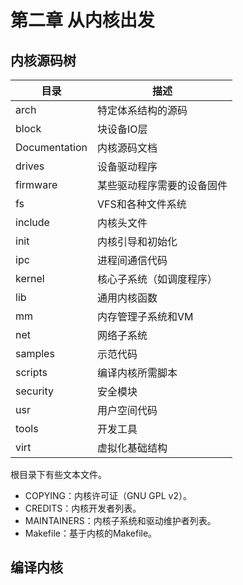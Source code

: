 # 第二章 从内核出发

## 内核源码树

|目录|描述|
|--|--|
|arch|特定体系结构的源码|
|block|块设备IO层|
|Documentation|内核源码文档|
|drives|设备驱动程序|
|firmware|某些驱动程序需要的设备固件|
|fs|VFS和各种文件系统|
|include|内核头文件|
|init|内核引导和初始化|
|ipc|进程间通信代码|
|kernel|核心子系统（如调度程序）|
|lib|通用内核函数|
|mm|内存管理子系统和VM|
|net|网络子系统|
|samples|示范代码|
|scripts|编译内核所需脚本|
|security|安全模块|
|usr|用户空间代码|
|tools|开发工具|
|virt|虚拟化基础结构|

根目录下有些文本文件。
* COPYING：内核许可证（GNU GPL v2）。
* CREDITS：内核开发者列表。
* MAINTAINERS：内核子系统和驱动维护者列表。
* Makefile：基于内核的Makefile。

## 编译内核